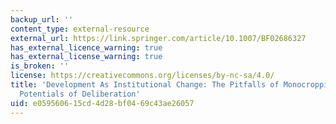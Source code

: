 ```yaml
---
backup_url: ''
content_type: external-resource
external_url: https://link.springer.com/article/10.1007/BF02686327
has_external_licence_warning: true
has_external_license_warning: true
is_broken: ''
license: https://creativecommons.org/licenses/by-nc-sa/4.0/
title: 'Development As Institutional Change: The Pitfalls of Monocropping and the
  Potentials of Deliberation'
uid: e0595606-15cd-4d28-bf04-69c43ae26057
---
```

